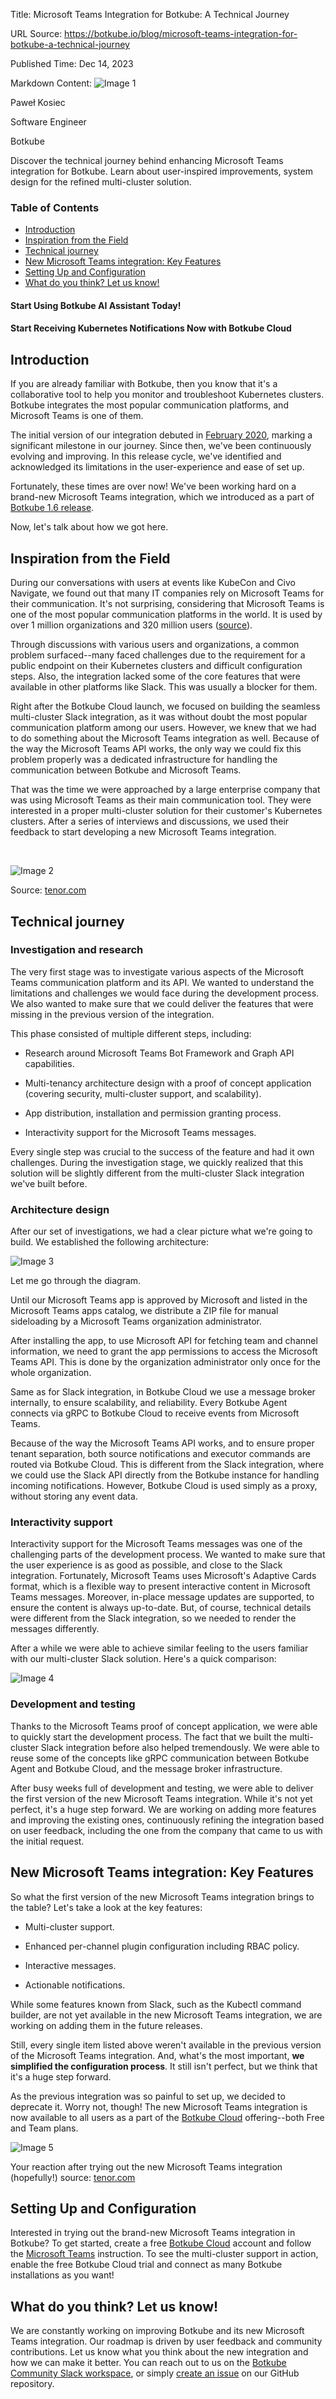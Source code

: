 Title: Microsoft Teams Integration for Botkube: A Technical Journey

URL Source: https://botkube.io/blog/microsoft-teams-integration-for-botkube-a-technical-journey

Published Time: Dec 14, 2023

Markdown Content:
![Image 1](https://assets-global.website-files.com/634fabb21508d6c9db9bc46f/636df3ed2e11a11a3c6d7401_53d6BKOddSnzxKZMBQxx_KPWy4IOk8nhK4eSxM8uKIo.jpeg)

Paweł Kosiec

Software Engineer

Botkube

Discover the technical journey behind enhancing Microsoft Teams integration for Botkube. Learn about user-inspired improvements, system design for the refined multi-cluster solution.

### Table of Contents

*   [Introduction](#introduction-)
*   [Inspiration from the Field](#inspiration-from-the-field-)
*   [Technical journey](#technical-journey-)
*   [New Microsoft Teams integration: Key Features](#new-microsoft-teams-integration-key-features-)
*   [Setting Up and Configuration](#setting-up-and-configuration-)
*   [What do you think? Let us know!](#what-do-you-think-let-us-know-)

#### Start Using Botkube AI Assistant Today!

#### Start Receiving Kubernetes Notifications Now with Botkube Cloud

Introduction
------------

If you are already familiar with Botkube, then you know that it's a collaborative tool to help you monitor and troubleshoot Kubernetes clusters. Botkube integrates the most popular communication platforms, and Microsoft Teams is one of them.

The initial version of our integration debuted in [February 2020](https://github.com/kubeshop/botkube/pull/242), marking a significant milestone in our journey. Since then, we've been continuously evolving and improving. In this release cycle, we've identified and acknowledged its limitations in the user-experience and ease of set up.

Fortunately, these times are over now! We've been working hard on a brand-new Microsoft Teams integration, which we introduced as a part of [Botkube 1.6 release](https://botkube.io/blog/botkube-1-6-release).

Now, let's talk about how we got here.

Inspiration from the Field
--------------------------

During our conversations with users at events like KubeCon and Civo Navigate, we found out that many IT companies rely on Microsoft Teams for their communication. It's not surprising, considering that Microsoft Teams is one of the most popular communication platforms in the world. It is used by over 1 million organizations and 320 million users ([source](https://www.demandsage.com/microsoft-teams-statistics/)).

Through discussions with various users and organizations, a common problem surfaced--many faced challenges due to the requirement for a public endpoint on their Kubernetes clusters and difficult configuration steps. Also, the integration lacked some of the core features that were available in other platforms like Slack. This was usually a blocker for them.

Right after the Botkube Cloud launch, we focused on building the seamless multi-cluster Slack integration, as it was without doubt the most popular communication platform among our users. However, we knew that we had to do something about the Microsoft Teams integration as well. Because of the way the Microsoft Teams API works, the only way we could fix this problem properly was a dedicated infrastructure for handling the communication between Botkube and Microsoft Teams.

That was the time we were approached by a large enterprise company that was using Microsoft Teams as their main communication tool. They were interested in a proper multi-cluster solution for their customer's Kubernetes clusters. After a series of interviews and discussions, we used their feedback to start developing a new Microsoft Teams integration.

‍

![Image 2](https://assets-global.website-files.com/634fabb21508d6c9db9bc46f/657956af7d97aef6d1200ecc_lets-do-this.gif)

Source: [tenor.com](https://tenor.com/)

Technical journey
-----------------

### Investigation and research

The very first stage was to investigate various aspects of the Microsoft Teams communication platform and its API. We wanted to understand the limitations and challenges we would face during the development process. We also wanted to make sure that we could deliver the features that were missing in the previous version of the integration.

This phase consisted of multiple different steps, including:

*   Research around Microsoft Teams Bot Framework and Graph API capabilities.
    
*   Multi-tenancy architecture design with a proof of concept application (covering security, multi-cluster support, and scalability).
    
*   App distribution, installation and permission granting process.
    
*   Interactivity support for the Microsoft Teams messages.
    

Every single step was crucial to the success of the feature and had it own challenges. During the investigation stage, we quickly realized that this solution will be slightly different from the multi-cluster Slack integration we've built before.

### Architecture design

After our set of investigations, we had a clear picture what we're going to build. We established the following architecture:

![Image 3](https://assets-global.website-files.com/634fabb21508d6c9db9bc46f/657956df81f7578f9bec69ec_architecture.png)

Let me go through the diagram.

Until our Microsoft Teams app is approved by Microsoft and listed in the Microsoft Teams apps catalog, we distribute a ZIP file for manual sideloading by a Microsoft Teams organization administrator.

After installing the app, to use Microsoft API for fetching team and channel information, we need to grant the app permissions to access the Microsoft Teams API. This is done by the organization administrator only once for the whole organization.

Same as for Slack integration, in Botkube Cloud we use a message broker internally, to ensure scalability, and reliability. Every Botkube Agent connects via gRPC to Botkube Cloud to receive events from Microsoft Teams.

Because of the way the Microsoft Teams API works, and to ensure proper tenant separation, both source notifications and executor commands are routed via Botkube Cloud. This is different from the Slack integration, where we could use the Slack API directly from the Botkube instance for handling incoming notifications. However, Botkube Cloud is used simply as a proxy, without storing any event data.

### Interactivity support

Interactivity support for the Microsoft Teams messages was one of the challenging parts of the development process. We wanted to make sure that the user experience is as good as possible, and close to the Slack integration. Fortunately, Microsoft Teams uses Microsoft's Adaptive Cards format, which is a flexible way to present interactive content in Microsoft Teams messages. Moreover, in-place message updates are supported, to ensure the content is always up-to-date. But, of course, technical details were different from the Slack integration, so we needed to render the messages differently.

After a while we were able to achieve similar feeling to the users familiar with our multi-cluster Slack solution. Here's a quick comparison:

![Image 4](https://assets-global.website-files.com/634fabb21508d6c9db9bc46f/657957112416eb71be03a4ac_teams-vs-slack-interactivity.png)

### Development and testing

Thanks to the Microsoft Teams proof of concept application, we were able to quickly start the development process. The fact that we built the multi-cluster Slack integration before also helped tremendously. We were able to reuse some of the concepts like gRPC communication between Botkube Agent and Botkube Cloud, and the message broker infrastructure.

After busy weeks full of development and testing, we were able to deliver the first version of the new Microsoft Teams integration. While it's not yet perfect, it's a huge step forward. We are working on adding more features and improving the existing ones, continuously refining the integration based on user feedback, including the one from the company that came to us with the initial request.

New Microsoft Teams integration: Key Features
---------------------------------------------

So what the first version of the new Microsoft Teams integration brings to the table? Let's take a look at the key features:

*   Multi-cluster support.
    
*   Enhanced per-channel plugin configuration including RBAC policy.
    
*   Interactive messages.
    
*   Actionable notifications.
    

While some features known from Slack, such as the Kubectl command builder, are not yet available in the new Microsoft Teams integration, we are working on adding them in the future releases.

Still, every single item listed above weren't available in the previous version of the Microsoft Teams integration. And, what's the most important, **we simplified the configuration process**. It still isn't perfect, but we think that it's a huge step forward.

As the previous integration was so painful to set up, we decided to deprecate it. Worry not, though! The new Microsoft Teams integration is now available to all users as a part of the [Botkube Cloud](https://app.botkube.io/) offering--both Free and Team plans.

![Image 5](https://assets-global.website-files.com/634fabb21508d6c9db9bc46f/65795734bc6d6051bcdd0d01_new-teams-reaction.gif)

Your reaction after trying out the new Microsoft Teams integration (hopefully!) source: [tenor.com](https://tenor.com/)

Setting Up and Configuration
----------------------------

Interested in trying out the brand-new Microsoft Teams integration in Botkube? To get started, create a free [Botkube Cloud](https://app.botkube.io/) account and follow the [Microsoft Teams](https://docs.botkube.io/installation/teams) instruction. To see the multi-cluster support in action, enable the free Botkube Cloud trial and connect as many Botkube installations as you want!

What do you think? Let us know!
-------------------------------

We are constantly working on improving Botkube and its new Microsoft Teams integration. Our roadmap is driven by user feedback and community contributions. Let us know what you think about the new integration and how we can make it better. You can reach out to us on the [Botkube Community Slack workspace](https://join.botkube.io/), or simply [create an issue](https://github.com/kubeshop/botkube) on our GitHub repository.
